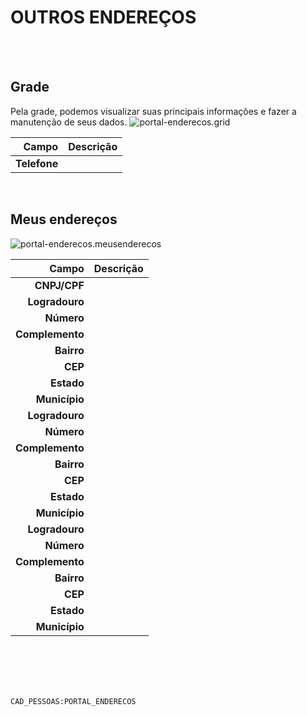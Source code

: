 # OUTROS ENDEREÇOS
<br>
<br>

## Grade
Pela grade, podemos visualizar suas principais informações e fazer a manutenção de seus dados.
![portal-enderecos.grid](https://raw.githubusercontent.com/netforcews/docs-erp/master/geral/imagens/portal-enderecos.grid.png)

Campo | Descrição
--:|---
**Telefone** | 
<br>

## Meus endereços
![portal-enderecos.meusenderecos](https://raw.githubusercontent.com/netforcews/docs-erp/master/geral/imagens/portal-enderecos.meusenderecos.png)

Campo | Descrição
--:|---
**CNPJ/CPF** | 
**Logradouro** | 
**Número** | 
**Complemento** | 
**Bairro** | 
**CEP** | 
**Estado** | 
**Município** | 
**Logradouro** | 
**Número** | 
**Complemento** | 
**Bairro** | 
**CEP** | 
**Estado** | 
**Município** | 
**Logradouro** | 
**Número** | 
**Complemento** | 
**Bairro** | 
**CEP** | 
**Estado** | 
**Município** | 
<br>
<br>
<br>
<br>

```CAD_PESSOAS:PORTAL_ENDERECOS```
